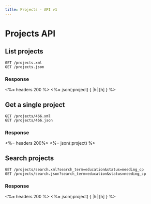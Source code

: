 ```yaml
---
title: Projects - API v1
---
```


# Projects API

## List projects

    GET /projects.xml
    GET /projects.json
    
### Response
    
<%= headers 200 %>
<%= json(:project) { |h| [h] } %>

## Get a single project

    GET /projects/466.xml
    GET /projects/466.json
    
### Response
    
<%= headers 200%>
<%= json(:project) %>


## Search projects

    GET /projects/search.xml?search_term=education&status=needing_cp
    GET /projects/search.json?search_term=education&status=needing_cp
    
### Response
    
<%= headers 200 %>
<%= json(:project) { |h| [h] } %>